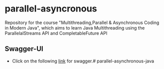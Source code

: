 # parallel-asyncronous
Repository for the course "Multithreading,Parallel & Asynchronous Coding in Modern Java", which aims to learn Java Multithreading using the ParallelalStreams API and CompletableFuture API

## Swagger-UI
-   Click on the following [link](http://localhost:8080/movies/swagger-ui.html) for swagger.# parallel-asynchronous-java
